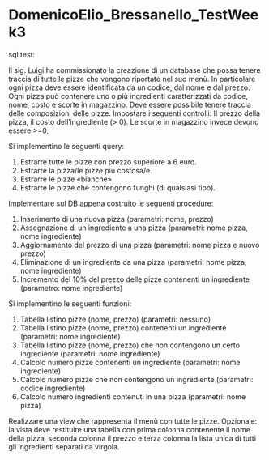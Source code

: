 # DomenicoElio_Bressanello_TestWeek3
sql test: 

Il sig. Luigi ha commissionato la creazione di un database che possa tenere traccia di tutte 
le pizze che vengono riportate nel suo menù.
In particolare ogni pizza deve essere identificata da un codice, dal nome e dal prezzo.
Ogni pizza può contenere uno o più ingredienti caratterizzati da codice, nome, costo e 
scorte in magazzino.
Deve essere possibile tenere traccia delle composizioni delle pizze. 
Impostare i seguenti controlli:
Il prezzo della pizza, il costo dell’ingrediente (> 0). Le scorte in magazzino invece devono 
essere >=0,


Si implementino le seguenti query:
1. Estrarre tutte le pizze con prezzo superiore a 6 euro.
2. Estrarre la pizza/le pizze più costosa/e.
3. Estrarre le pizze «bianche»
4. Estrarre le pizze che contengono funghi (di qualsiasi tipo).

Implementare sul DB appena costruito le seguenti procedure:
1. Inserimento di una nuova pizza (parametri: nome, prezzo) 
2. Assegnazione di un ingrediente a una pizza (parametri: nome pizza, nome 
ingrediente) 
3. Aggiornamento del prezzo di una pizza (parametri: nome pizza e nuovo prezzo)
4. Eliminazione di un ingrediente da una pizza (parametri: nome pizza, nome 
ingrediente) 
5. Incremento del 10% del prezzo delle pizze contenenti un ingrediente 
(parametro: nome ingrediente)


Si implementino le seguenti funzioni:
1. Tabella listino pizze (nome, prezzo) (parametri: nessuno)
2. Tabella listino pizze (nome, prezzo) contenenti un ingrediente (parametri: nome
ingrediente)
3. Tabella listino pizze (nome, prezzo) che non contengono un certo ingrediente
(parametri: nome ingrediente)
4. Calcolo numero pizze contenenti un ingrediente (parametri: nome ingrediente)
5. Calcolo numero pizze che non contengono un ingrediente (parametri: codice
ingrediente)
6. Calcolo numero ingredienti contenuti in una pizza (parametri: nome pizza)



Realizzare una view che rappresenta il menù con tutte le pizze.
Opzionale: la vista deve restituire una tabella con prima colonna
contenente il nome della pizza, seconda colonna il prezzo e terza
colonna la lista unica di tutti gli ingredienti separati da virgola.

